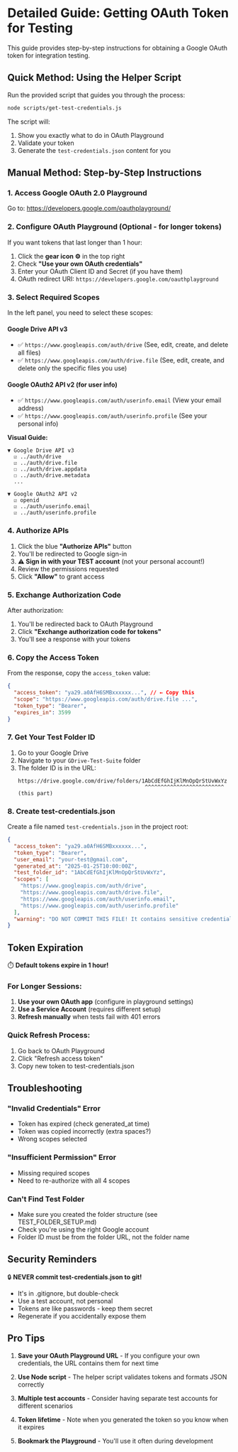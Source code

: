 # Detailed Guide: Getting OAuth Token for Testing

This guide provides step-by-step instructions for obtaining a Google OAuth token for integration testing.

## Quick Method: Using the Helper Script

Run the provided script that guides you through the process:

```bash
node scripts/get-test-credentials.js
```

The script will:
1. Show you exactly what to do in OAuth Playground
2. Validate your token
3. Generate the `test-credentials.json` content for you

## Manual Method: Step-by-Step Instructions

### 1. Access Google OAuth 2.0 Playground

Go to: https://developers.google.com/oauthplayground/

### 2. Configure OAuth Playground (Optional - for longer tokens)

If you want tokens that last longer than 1 hour:

1. Click the **gear icon ⚙️** in the top right
2. Check **"Use your own OAuth credentials"**
3. Enter your OAuth Client ID and Secret (if you have them)
4. OAuth redirect URI: `https://developers.google.com/oauthplayground`

### 3. Select Required Scopes

In the left panel, you need to select these scopes:

#### Google Drive API v3
- ✅ `https://www.googleapis.com/auth/drive` (See, edit, create, and delete all files)
- ✅ `https://www.googleapis.com/auth/drive.file` (See, edit, create, and delete only the specific files you use)

#### Google OAuth2 API v2 (for user info)
- ✅ `https://www.googleapis.com/auth/userinfo.email` (View your email address)
- ✅ `https://www.googleapis.com/auth/userinfo.profile` (See your personal info)

**Visual Guide:**
```
▼ Google Drive API v3
  ☑ ../auth/drive
  ☑ ../auth/drive.file
  ☐ ../auth/drive.appdata
  ☐ ../auth/drive.metadata
  ...

▼ Google OAuth2 API v2
  ☑ openid
  ☑ ../auth/userinfo.email
  ☑ ../auth/userinfo.profile
```

### 4. Authorize APIs

1. Click the blue **"Authorize APIs"** button
2. You'll be redirected to Google sign-in
3. **⚠️ Sign in with your TEST account** (not your personal account!)
4. Review the permissions requested
5. Click **"Allow"** to grant access

### 5. Exchange Authorization Code

After authorization:
1. You'll be redirected back to OAuth Playground
2. Click **"Exchange authorization code for tokens"**
3. You'll see a response with your tokens

### 6. Copy the Access Token

From the response, copy the `access_token` value:

```json
{
  "access_token": "ya29.a0AfH6SMBxxxxxx...", // ← Copy this
  "scope": "https://www.googleapis.com/auth/drive.file ...",
  "token_type": "Bearer",
  "expires_in": 3599
}
```

### 7. Get Your Test Folder ID

1. Go to your Google Drive
2. Navigate to your `GDrive-Test-Suite` folder
3. The folder ID is in the URL:
   ```
   https://drive.google.com/drive/folders/1AbCdEfGhIjKlMnOpQrStUvWxYz
                                           ^^^^^^^^^^^^^^^^^^^^^^^^^ (this part)
   ```

### 8. Create test-credentials.json

Create a file named `test-credentials.json` in the project root:

```json
{
  "access_token": "ya29.a0AfH6SMBxxxxxx...",
  "token_type": "Bearer",
  "user_email": "your-test@gmail.com",
  "generated_at": "2025-01-25T10:00:00Z",
  "test_folder_id": "1AbCdEfGhIjKlMnOpQrStUvWxYz",
  "scopes": [
    "https://www.googleapis.com/auth/drive",
    "https://www.googleapis.com/auth/drive.file",
    "https://www.googleapis.com/auth/userinfo.email",
    "https://www.googleapis.com/auth/userinfo.profile"
  ],
  "warning": "DO NOT COMMIT THIS FILE! It contains sensitive credentials."
}
```

## Token Expiration

⏱️ **Default tokens expire in 1 hour!**

### For Longer Sessions:

1. **Use your own OAuth app** (configure in playground settings)
2. **Use a Service Account** (requires different setup)
3. **Refresh manually** when tests fail with 401 errors

### Quick Refresh Process:

1. Go back to OAuth Playground
2. Click "Refresh access token" 
3. Copy new token to test-credentials.json

## Troubleshooting

### "Invalid Credentials" Error
- Token has expired (check generated_at time)
- Token was copied incorrectly (extra spaces?)
- Wrong scopes selected

### "Insufficient Permission" Error  
- Missing required scopes
- Need to re-authorize with all 4 scopes

### Can't Find Test Folder
- Make sure you created the folder structure (see TEST_FOLDER_SETUP.md)
- Check you're using the right Google account
- Folder ID must be from the folder URL, not the folder name

## Security Reminders

🔒 **NEVER commit test-credentials.json to git!**
- It's in .gitignore, but double-check
- Use a test account, not personal
- Tokens are like passwords - keep them secret
- Regenerate if you accidentally expose them

## Pro Tips

1. **Save your OAuth Playground URL** - If you configure your own credentials, the URL contains them for next time

2. **Use Node script** - The helper script validates tokens and formats JSON correctly

3. **Multiple test accounts** - Consider having separate test accounts for different scenarios

4. **Token lifetime** - Note when you generated the token so you know when it expires

5. **Bookmark the Playground** - You'll use it often during development